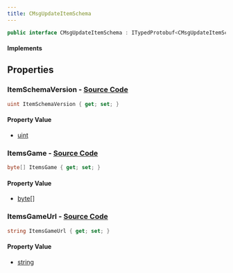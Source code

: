 ```yaml
---
title: CMsgUpdateItemSchema
---
```


```csharp
public interface CMsgUpdateItemSchema : ITypedProtobuf<CMsgUpdateItemSchema>, INativeHandle
```

#### Implements

## Properties

### **ItemSchemaVersion** - [Source Code](https://github.com/swiftly-solution/swiftlys2/blob/main/managed/src/SwiftlyS2.Generated/Protobufs/Interfaces/CMsgUpdateItemSchema.cs#L16)

```csharp
uint ItemSchemaVersion { get; set; }
```

#### Property Value

- [uint](https://learn.microsoft.com/dotnet/api/system.uint32)

### **ItemsGame** - [Source Code](https://github.com/swiftly-solution/swiftlys2/blob/main/managed/src/SwiftlyS2.Generated/Protobufs/Interfaces/CMsgUpdateItemSchema.cs#L13)

```csharp
byte[] ItemsGame { get; set; }
```

#### Property Value

- [byte](https://learn.microsoft.com/dotnet/api/system.byte)[]

### **ItemsGameUrl** - [Source Code](https://github.com/swiftly-solution/swiftlys2/blob/main/managed/src/SwiftlyS2.Generated/Protobufs/Interfaces/CMsgUpdateItemSchema.cs#L19)

```csharp
string ItemsGameUrl { get; set; }
```

#### Property Value

- [string](https://learn.microsoft.com/dotnet/api/system.string)

